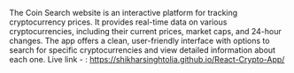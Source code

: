 The Coin Search website is an interactive platform for tracking cryptocurrency prices. It provides real-time data on various cryptocurrencies, including their current prices, market caps, and 24-hour changes. The app offers a clean, user-friendly interface with options to search for specific cryptocurrencies and view detailed information about each one.
Live link - : https://shikharsinghtolia.github.io/React-Crypto-App/
